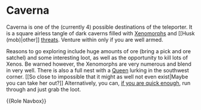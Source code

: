 # Caverna
Caverna is one of the (currently 4) possible destinations of the teleporter. It is a square airless tangle of dark caverns filled with [Xenomorphs](Xenomorph.md) and [[Husk (mob)|other]] [threats](Blood-drunk-miner.md). Venture within only if you are well armed.


Reasons to go exploring include huge amounts of ore (bring a pick and ore satchel) and some interesting loot, as well as the opportunity to kill lots of Xenos. Be warned however, the Xenomorphs are very numerous and blend in very well. There is also a full nest with a [Queen](Xenomorph-queen.md) lurking in the southwest corner. [[So close to impossible that it might as well not even exist|Maybe you can take her out?]] Alternatively, you can, [if you are quick enough](So-close-to-impossible-that-it-might-as-well-not-even-exist.md), run through and just grab the loot.

{{Role Navbox}}